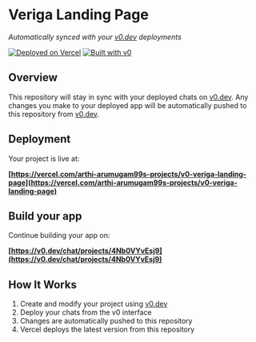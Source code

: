 # Veriga Landing Page

*Automatically synced with your [v0.dev](https://v0.dev) deployments*

[![Deployed on Vercel](https://img.shields.io/badge/Deployed%20on-Vercel-black?style=for-the-badge&logo=vercel)](https://vercel.com/arthi-arumugam99s-projects/v0-veriga-landing-page)
[![Built with v0](https://img.shields.io/badge/Built%20with-v0.dev-black?style=for-the-badge)](https://v0.dev/chat/projects/4Nb0VYvEsj9)

## Overview

This repository will stay in sync with your deployed chats on [v0.dev](https://v0.dev).
Any changes you make to your deployed app will be automatically pushed to this repository from [v0.dev](https://v0.dev).

## Deployment

Your project is live at:

**[https://vercel.com/arthi-arumugam99s-projects/v0-veriga-landing-page](https://vercel.com/arthi-arumugam99s-projects/v0-veriga-landing-page)**

## Build your app

Continue building your app on:

**[https://v0.dev/chat/projects/4Nb0VYvEsj9](https://v0.dev/chat/projects/4Nb0VYvEsj9)**

## How It Works

1. Create and modify your project using [v0.dev](https://v0.dev)
2. Deploy your chats from the v0 interface
3. Changes are automatically pushed to this repository
4. Vercel deploys the latest version from this repository